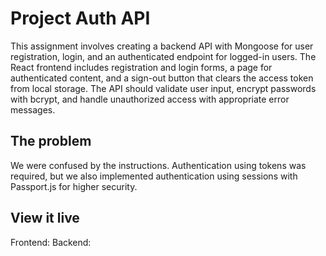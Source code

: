 # Project Auth API

This assignment involves creating a backend API with Mongoose for user registration, login, and an authenticated endpoint for logged-in users. The React frontend includes registration and login forms, a page for authenticated content, and a sign-out button that clears the access token from local storage. The API should validate user input, encrypt passwords with bcrypt, and handle unauthorized access with appropriate error messages.

## The problem
We were confused by the instructions. Authentication using tokens was required, but we also implemented authentication using sessions with Passport.js for higher security.

## View it live
Frontend: 
Backend: 
